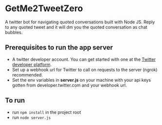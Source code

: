# GetMe2TweetZero
A twitter bot for navigating quoted conversations built with Node JS. Reply to any quoted tweet and it will dm you the quoted conversation as chat bubbles.

## Prerequisites to run the app server

- A twitter developer account. You can get started with one at the [Twitter developer platform](https://developer.twitter.com/).
- Set up a webhook url for Twitter to call on requests to the server (ngrok) recommended.
- Set the env variables in **server.js** on your machine with your api keys gotten from developer.twitter.com and your webhook url.

## To run
- run `npm install` in the project root
- run `node server.js`
